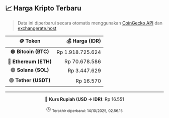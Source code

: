 

<!-- HARGA_KRIPTO -->
## 📈 Harga Kripto Terbaru

> Data ini diperbarui secara otomatis menggunakan [CoinGecko API](https://www.coingecko.com/) dan [exchangerate.host](https://exchangerate.host/)

<div align="center">

| 🪙 Token | 💰 Harga (IDR) |
|:------:|---------------:|
| 🟠 **Bitcoin (BTC)**   | Rp 1.918.725.624 |
| 🔵 **Ethereum (ETH)**  | Rp 70.678.586 |
| 🟣 **Solana (SOL)**    | Rp 3.447.629 |
| 🟢 **Tether (USDT)**   | Rp 16.570 |

---

💱 **Kurs Rupiah (USD → IDR)**: Rp 16.551

🕒 <sub>Terakhir diperbarui: 14/10/2025, 02.56.15</sub>

</div>
<!-- /HARGA_KRIPTO -->